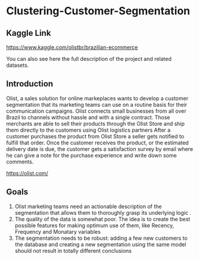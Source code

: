# Clustering-Customer-Segmentation

## Kaggle Link
https://www.kaggle.com/olistbr/brazilian-ecommerce

You can also see here the full description of the project and related datasets.

## Introduction
Olist, a sales solution for online markeplaces wants to develop a customer segmentation that its marketing teams can use on a routine basis for their communication campaigns. 
Olist connects small businesses from all over Brazil to channels without hassle and with a single contract. 
Those merchants are able to sell their products through the Olist Store and ship them directly to the customers using Olist logistics partners
After a customer purchases the product from Olist Store a seller gets notified to fulfill that order. 
Once the customer receives the product, or the estimated delivery date is due, the customer gets a satisfaction survey by email where he can give a note for the purchase experience and write down some comments.

https://olist.com/

## Goals
1. Olist marketing teams need an actionable description of the segmentation that allows them to thoroughly grasp its underlying logic .
2. The quality of the data is somewhat poor. The idea is to create the best possible features for making optimum use of them, like Recency, Frequency and Monatary variables
3. The segmentation needs to be robust: adding a few new customers to the database and creating a new segmentation using the same model should not result in totally different conclusions
